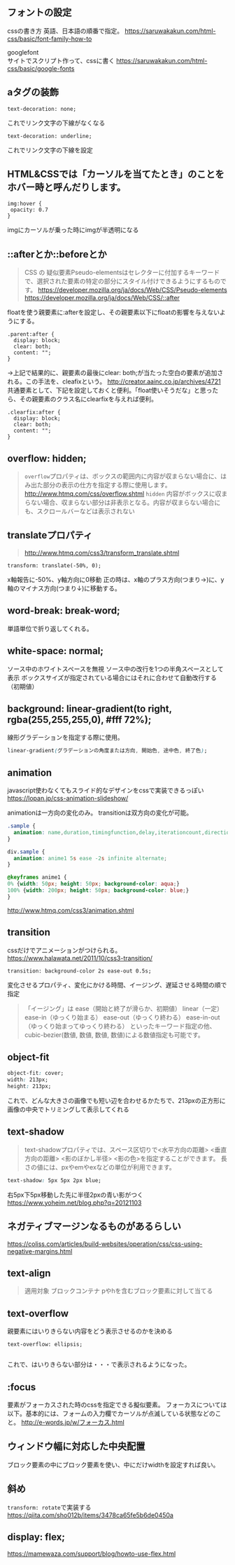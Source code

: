 ## フォントの設定
cssの書き方
英語、日本語の順番で指定。
https://saruwakakun.com/html-css/basic/font-family-how-to

googlefont  
サイトでスクリプト作って、cssに書く
https://saruwakakun.com/html-css/basic/google-fonts

## aタグの装飾
```
text-decoration: none;
```
これでリンク文字の下線がなくなる
```
text-decoration: underline;
```
これでリンク文字の下線を設定

## HTML&CSSでは「カーソルを当てたとき」のことをホバー時と呼んだりします。
```
img:hover {
 opacity: 0.7
}
```
imgにカーソルが乗った時にimgが半透明になる

## ::afterとか::beforeとか
> CSS の 疑似要素Pseudo-elementsはセレクターに付加するキーワードで、選択された要素の特定の部分にスタイル付けできるようにするものです。
https://developer.mozilla.org/ja/docs/Web/CSS/Pseudo-elements
https://developer.mozilla.org/ja/docs/Web/CSS/::after

floatを使う親要素に:afterを設定し、その親要素以下にfloatの影響を与えないようにする。
```
.parent:after {
  display: block;
  clear: both;
  content: "";
}
```
→上記で結果的に、親要素の最後にclear: both;が当たった空白の要素が追加される。この手法を、cleafixという。
http://creator.aainc.co.jp/archives/4721
共通要素として、下記を設定しておくと便利。「float使いそうだな」と思ったら、その親要素のクラス名にclearfixを与えれば便利。
```
.clearfix:after {
  display: block;
  clear: both;
  content: "";
}
```
## overflow: hidden;
> `overflow`プロパティは、ボックスの範囲内に内容が収まらない場合に、はみ出た部分の表示の仕方を指定する際に使用します。
http://www.htmq.com/css/overflow.shtml
> `hidden` 内容がボックスに収まらない場合、収まらない部分は非表示となる。内容が収まらない場合にも、スクロールバーなどは表示されない

## translateプロパティ
> http://www.htmq.com/css3/transform_translate.shtml

```
transform: translate(-50%, 0);
```
x軸報告に-50%、y軸方向に0移動
正の時は、x軸のプラス方向(つまり→)に、y軸のマイナス方向(つまり↓)に移動する。

## word-break: break-word;
単語単位で折り返してくれる。

## white-space: normal;
ソース中のホワイトスペースを無視
ソース中の改行を1つの半角スペースとして表示
ボックスサイズが指定されている場合にはそれに合わせて自動改行する（初期値）

## background: linear-gradient(to right, rgba(255,255,255,0), #fff 72%);
線形グラデーションを指定する際に使用。
```css
linear-gradient(グラデーションの角度または方向, 開始色, 途中色, 終了色);
```
## animation
javascript使わなくてもスライド的なデザインをcssで実装できるっぽい
https://lopan.jp/css-animation-slideshow/

animationは一方向の変化のみ。
transitionは双方向の変化が可能。
```css
.sample {
  animation: name,duration,timingfunction,delay,iterationcount,direction;
}
```

```css
div.sample {
  animation: anime1 5s ease -2s infinite alternate;
}

@keyframes anime1 {
0% {width: 50px; height: 50px; background-color: aqua;}
100% {width: 200px; height: 50px; background-color: blue;}
}
```

http://www.htmq.com/css3/animation.shtml

## transition
cssだけでアニメーションがつけられる。https://www.halawata.net/2011/10/css3-transition/
```
transition: background-color 2s ease-out 0.5s;
```
変化させるプロパティ、変化にかける時間、イージング、遅延させる時間の順で指定
> 「イージング」は
> ease（開始と終了が滑らか、初期値）
> linear（一定）
> ease-in（ゆっくり始まる）
> ease-out（ゆっくり終わる）
> ease-in-out（ゆっくり始まってゆっくり終わる）
> といったキーワード指定の他、cubic-bezier(数値, 数値, 数値, 数値)による数値指定も可能です。

## object-fit
```css
object-fit: cover;
width: 213px;
height: 213px;
```
これで、どんな大きさの画像でも短い辺を合わせるかたちで、213pxの正方形に画像の中央でトリミングして表示してくれる

## text-shadow
> text-shadowプロパティでは、スペース区切りで<水平方向の距離> <垂直方向の距離> <影のぼかし半径> <影の色>を指定することができます。 長さの値には、pxやemやexなどの単位が利用できます。

```css
text-shadow: 5px 5px 2px blue;
```
右5px下5px移動した先に半径2pxの青い影がつく
https://www.yoheim.net/blog.php?q=20121103

## ネガティブマージンなるものがあるらしい
https://coliss.com/articles/build-websites/operation/css/css-using-negative-margins.html

## text-align 
> 適用対象 ブロックコンテナ
pやhを含むブロック要素に対して当てる

## text-overflow
親要素にはいりきらない内容をどう表示させるのかを決める
```
text-overflow: ellipsis;
 
```

これで、はいりきらない部分は・・・で表示されるようになった。

## :focus
要素がフォーカスされた時のcssを指定できる擬似要素。
フォーカスについては以下。基本的には、フォームの入力欄でカーソルが点滅している状態などのこと。
http://e-words.jp/w/フォーカス.html

## ウィンドウ幅に対応した中央配置
ブロック要素の中にブロック要素を使い、中にだけwidthを設定すれば良い。

## 斜め
`transform: rotate`で実装する
https://qiita.com/sho012b/items/3478ca65fe5b6de0450a

## display: flex;
https://mamewaza.com/support/blog/howto-use-flex.html
